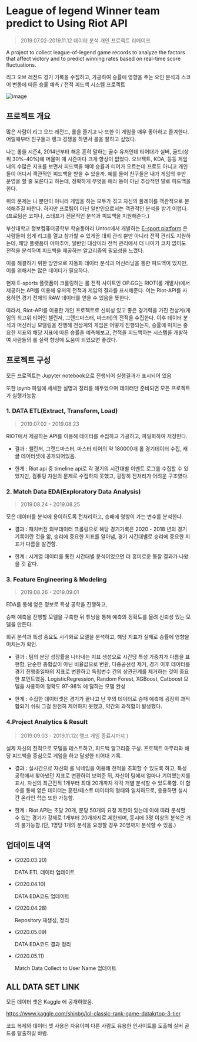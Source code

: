 # League of legend Winner team predict to Using Riot API

> 2019.07.02-2019.11.12 데이터 분석 개인 프로젝트 리메이크

A project to collect league-of-legend game records to analyze the factors that affect victory and to predict winning rates based on real-time score fluctuations.

리그 오브 레전드 경기 기록을 수집하고, 가공하여 승률에 영향을 주는 요인 분석과 스코어 변동에 따른 승률 예측 / 전적 피드백 시스템 프로젝트

![image](https://i.imgur.com/8YdHEAB.jpg)

## 프로젝트 개요

많은 사람이 리그 오브 레전드, 롤을 즐기고 나 또한 이 게임을 매우 좋아하고 즐겨한다. 어릴때부터 친구들과 랭크 경쟁을 하면서 롤을 잘하고 싶었다.

나는 롤을 시즌4, 2014년부터 해온 흔히 말하는 골수 유저인데 티어대가 실버, 골드(상위 30%-40%)에 머물며 매 시즌마다 크게 향상이 없었다. 오브젝트, KDA, 등등 게임 내의 수많은 지표를 보면서 피드백을 해야 승률과 티어가 오르는데 프로도 아니고 개인들이 어디서 객관적인 피드백을 받을 수 있을까.
예를 들어 친구들은 내가 게임의 후반 운영을 할 줄 모른다고 하는데, 정확하게 무엇을 해라 등이 아닌 추상적인 말로 피드백을 한다. 

위의 문제는 나 뿐만이 아니라 게임을 하는 모두가 겪고 자신의 플레이를 객관적으로 분석해주길 바란다. 하지만 프로팀이 아닌 일반인으로서는 객관적인 분석을 받기 어렵다. (프로팀은 코치나, 스태프가 전문적인 분석과 피드백을 지원해준다.)

부산대학교 정보컴퓨터공학부 학술동아리 Untoc에서 개발하는 [E-sport platform](https://github.com/tensi3165/Esports_platform) 은 사람들이 쉽게 리그를 열고 참가할 수 있게끔 대회 관리 뿐만 아니라 전적 관리도 지원하는데, 해당 플랫폼이 아마추어, 일반인 대상이라 전적 관리에서 더 나아가 코치 없이도 전적을 분석하여 피드백을 제공하는 알고리즘의 필요성을 느꼈다.

이를 해결하기 위한 방안으로 자동화 데이터 분석과 머신러닝을 통한 피드백이 있지만, 이를 위해서는 많은 데이터가 필요하다.

현재 E-sports 플랫폼이 크롤링하는 롤 전적 사이트인 OP.GG는 RIOT(롤 개발사)에서 제공하는 API를 이용해 유저의 전적과 게임의 결과를 표시해준다. 이는 Riot-API를 사용하면 경기 전체의 RAW 데이터를 얻을 수 있음을 뜻한다.

따라서, Riot-API를 이용한 개인 프로젝트로 신뢰성 있고 좋은 경기력을 가진 천상계(게임의 최고위 티어인 챌린저, 그랜드마스터, 마스터)의 전적을 수집한다.
이후 데이터 분석과 머신러닝 모델링을 진행해 천상계의 게임은 어떻게 진행되는지, 승률에 미치는 중요한 지표와 해당 지표에 따른 승률을 예측해보고, 전적을 피드백하는 시스템을 개발하여 사람들의 롤 실력 향상에 도움이 되었으면 좋겠다.

## 프로젝트 구성

모든 프로젝트는 Jupyter notebook으로 진행되어 실행결과가 표시되어 있음

또한 ipynb 파일에 세세한 설명과 정리를 해두었으며 데이터만 준비되면 모든 프로젝트가 실행가능함.

### 1. DATA ETL(Extract, Transform, Load) 

> 2019.07.02 - 2019.08.23

RIOT에서 제공하는 API를 이용해 데이터를 수집하고 가공하고, 파일화하여 저장한다.

* 결과 : 챌린저, 그랜드마스터, 마스터 티어의 약 180000개 롤 경기데이터 수집, 캐글 데이터셋에 공개되어있음.

* 한계 : Riot api 중 timeline api로 각 경기의 시간대별 이벤트 로그를 수집할 수 있었지만, 컴퓨팅 자원의 문제로 수집하지 못했고, 굉장히 전처리가 어려운 구조였다.

### 2. Match Data EDA(Exploratory Data Analysis) 

> 2019.08.24 - 2019.08.25

모은 데이터를 분석에 용이하도록 전처리하고, 승패에 영향이 가는 변수를 분석한다.

* 결과 : 패치버전 외부데이터 크롤링으로 해당 경기기록은 2020 - 2018 년의 경기기록이란 것을 앎, 승리에 중요한 지표를 알아냄, 경기 시간대별로 승리에 중요한 지표가 다름을 발견함.

* 한계 : 시계열 데이터를 통한 시간대별 분석이었으면 더 흥미로운 통찰 결과가 나왔을 것 같다.

### 3. Feature Engineering & Modeling

> 2019.08.26 - 2019.09.01

EDA를 통해 얻은 정보로 특성 공학을 진행하고,

승패 예측을 진행할 모델을 구축한 뒤 튜닝을 통해 예측의 정확도를 올려 신뢰성 있는 모델을 만든다.

회귀 분석과 특성 중요도 시각화로 모델을 분석하고, 해당 지표가 실제로 승률에 영향을 미치는가 확인.

* 결과 : 팀의 분당 성장률을 나타내는 지표 생성으로 시간당 특성 가중치가 다름을 표현함, 단순한 총합값이 아닌 비율값으로 변환, 다중공선성 제거, 경기 이후 데이터를 경기 진행중일때의 지표로 변환하고 독립변수 간의 상관관계를 제거하는 것이 중요한 포인트였음. 
LogisticRegression, Random Forest, XGBoost, Catboost 모델을 사용하여 정확도 97-98% 에 달하는 모델 완성

* 한계 : 수집한 데이터셋은 경기가 끝나고 난 후의 데이터로 승패 예측에 굉장히 과적합되기 쉬워 그걸 완전히 제어하지 못했고, 약간의 과적합이 발생했다.

### 4.Project Analytics & Result 

> 2019.09.03 - 2019.11.12( 랭크 게임 종료시까지 )

실제 자신의 전적으로 모델을 테스트하고, 피드백 알고리즘 구성.
프로젝트 마무리와 해당 피드백을 중심으로 게임을 하고 달성한 티어대 기록.

* 결과 : 실시간으로 자신의 롤 닉네임을 이용해 전적을 조회할 수 있도록 하고, 특성 공학에서 찾아냈던 지표로 변환하여 보여준 뒤, 자신이 팀에서 얼마나 기여했는지를 표시, 자신의 최근전적 1개부터 최대 20개까지 각각 개별 분석할 수 있도록함. 이 함수를 통해 얻은 데이터는 훈련/테스트 데이터의 형태와 일치하므로, 응용하면 실시간 온라인 학습 또한 가능함.

* 한계 : Riot API는 초당 20개, 분당 50개의 요청 제한이 있는데 이에 따라 분석할 수 있는 경기가 강제로 1개부터 20개까지로 제한되며, 동시에 3명 이상의 분석은 거의 불가능함.(단, 1명당 1개의 분석을 요청할 경우 20명까지 분석할 수 있음.)

## 업데이트 내역

* (2020.03.20)
  
  DATA ETL 데이터 업데이트

* (2020.04.10)
  
  DATA EDA코드 업데이트

* (2020.04.28)

  Repository 재생성, 정리

* (2020.05.09)

  DATA EDA코드 결과 정리
  
* (2020.05.11)

  Match Data Collect to User Name 업데이트
  
## ALL DATA SET LINK

모든 데이터 셋은 Kaggle 에 공개하였음.

<https://www.kaggle.com/shinbg/lol-classic-rank-game-datakrtop-3-tier>

코드 복제와 데이터 셋 사용은 자유이며 다른 사람도 유용한 인사이트를 도출해 실버 골드를 탈출하길 바람.
